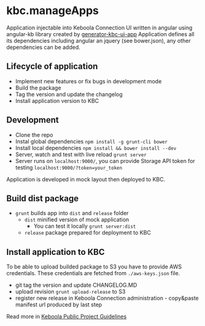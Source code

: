 # kbc.manageApps

Application injectable into Keboola Connection UI written in angular using angular-kb library created by [generator-kbc-ui-app](https://github.com/keboola/generator-kbc-ui-app)
Application defines all its dependencies including angular an jquery (see bower.json), any other dependencies can be added.




## Lifecycle of application

 * Implement new features or fix bugs in development mode
 * Build the package
 * Tag the version and update the changelog
 * Install application version to KBC

## Development

* Clone the repo
* Instal global dependencies `npm install -g grunt-cli bower`
* Install local dependencies `npm install && bower install --dev`
* Server, watch and test with live reload `grunt server`
* Server runs on `localhost:9000/`, you can provide Storage API token for testing `localhost:9000/?token=your_token`

Application is developed in mock layout then deployed to KBC.


## Build dist package

* `grunt` builds app into `dist` and `release` folder
  * `dist` minified version of mock application
    * You can test it locally `grunt server:dist`
  * `release` package prepared for deployment to KBC


## Install application to KBC
To be able to upload builded package to S3 you have to provide AWS credentials.
These credentials are fetched from `./aws-keys.json` file.

* git tag the version and update CHANGELOG.MD
* upload revision `grunt upload-release` to S3
* register new release in Keboola Connection administration - copy&paste manifest url produced by last step


Read more in [Keboola Public Project Guidelines](https://github.com/keboola/public-project-guidelines)